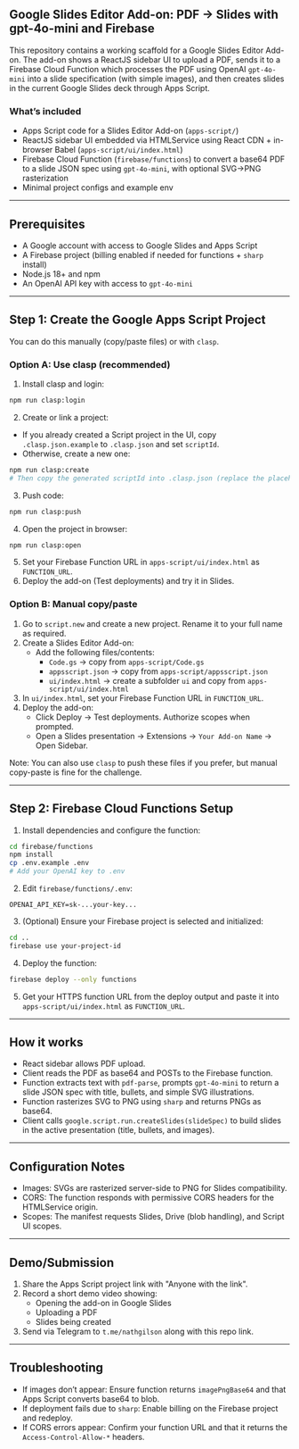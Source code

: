 ## Google Slides Editor Add-on: PDF → Slides with gpt-4o-mini and Firebase

This repository contains a working scaffold for a Google Slides Editor Add-on. The add-on shows a ReactJS sidebar UI to upload a PDF, sends it to a Firebase Cloud Function which processes the PDF using OpenAI `gpt-4o-mini` into a slide specification (with simple images), and then creates slides in the current Google Slides deck through Apps Script.

### What’s included
- Apps Script code for a Slides Editor Add-on (`apps-script/`)
- ReactJS sidebar UI embedded via HTMLService using React CDN + in-browser Babel (`apps-script/ui/index.html`)
- Firebase Cloud Function (`firebase/functions`) to convert a base64 PDF to a slide JSON spec using `gpt-4o-mini`, with optional SVG→PNG rasterization
- Minimal project configs and example env

---

## Prerequisites
- A Google account with access to Google Slides and Apps Script
- A Firebase project (billing enabled if needed for functions + `sharp` install)
- Node.js 18+ and npm
- An OpenAI API key with access to `gpt-4o-mini`

---

## Step 1: Create the Google Apps Script Project
You can do this manually (copy/paste files) or with `clasp`.

### Option A: Use clasp (recommended)
1. Install clasp and login:
```bash
npm run clasp:login
```
2. Create or link a project:
- If you already created a Script project in the UI, copy `.clasp.json.example` to `.clasp.json` and set `scriptId`.
- Otherwise, create a new one:
```bash
npm run clasp:create
# Then copy the generated scriptId into .clasp.json (replace the placeholder)
```
3. Push code:
```bash
npm run clasp:push
```
4. Open the project in browser:
```bash
npm run clasp:open
```
5. Set your Firebase Function URL in `apps-script/ui/index.html` as `FUNCTION_URL`.
6. Deploy the add-on (Test deployments) and try it in Slides.

### Option B: Manual copy/paste
1. Go to `script.new` and create a new project. Rename it to your full name as required.
2. Create a Slides Editor Add-on:
   - Add the following files/contents:
     - `Code.gs` → copy from `apps-script/Code.gs`
     - `appsscript.json` → copy from `apps-script/appsscript.json`
     - `ui/index.html` → create a subfolder `ui` and copy from `apps-script/ui/index.html`
3. In `ui/index.html`, set your Firebase Function URL in `FUNCTION_URL`.
4. Deploy the add-on:
   - Click Deploy → Test deployments. Authorize scopes when prompted.
   - Open a Slides presentation → Extensions → `Your Add-on Name` → Open Sidebar.

Note: You can also use `clasp` to push these files if you prefer, but manual copy-paste is fine for the challenge.

---

## Step 2: Firebase Cloud Functions Setup
1. Install dependencies and configure the function:
```bash
cd firebase/functions
npm install
cp .env.example .env
# Add your OpenAI key to .env
```

2. Edit `firebase/functions/.env`:
```
OPENAI_API_KEY=sk-...your-key...
```

3. (Optional) Ensure your Firebase project is selected and initialized:
```bash
cd ..
firebase use your-project-id
```

4. Deploy the function:
```bash
firebase deploy --only functions
```

5. Get your HTTPS function URL from the deploy output and paste it into `apps-script/ui/index.html` as `FUNCTION_URL`.

---

## How it works
- React sidebar allows PDF upload.
- Client reads the PDF as base64 and POSTs to the Firebase function.
- Function extracts text with `pdf-parse`, prompts `gpt-4o-mini` to return a slide JSON spec with title, bullets, and simple SVG illustrations.
- Function rasterizes SVG to PNG using `sharp` and returns PNGs as base64.
- Client calls `google.script.run.createSlides(slideSpec)` to build slides in the active presentation (title, bullets, and images).

---

## Configuration Notes
- Images: SVGs are rasterized server-side to PNG for Slides compatibility.
- CORS: The function responds with permissive CORS headers for the HTMLService origin.
- Scopes: The manifest requests Slides, Drive (blob handling), and Script UI scopes.

---

## Demo/Submission
1. Share the Apps Script project link with "Anyone with the link".
2. Record a short demo video showing:
   - Opening the add-on in Google Slides
   - Uploading a PDF
   - Slides being created
3. Send via Telegram to `t.me/nathgilson` along with this repo link.

---

## Troubleshooting
- If images don’t appear: Ensure function returns `imagePngBase64` and that Apps Script converts base64 to blob.
- If deployment fails due to `sharp`: Enable billing on the Firebase project and redeploy.
- If CORS errors appear: Confirm your function URL and that it returns the `Access-Control-Allow-*` headers.


